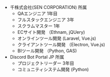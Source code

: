 - 千株式会社(SEN CORPORATION) 所属
  - QAエンジニア 1年目
  - フルスタックエンジニア 3年
  - スクラムマスター 1年
  - ECサイト開発 （Ethnam, jQUery)
  - オンラインツール開発 (Laravel, Vue.js)
  - クライアントツール開発 （Electron, Vue.js)
  - BIツール開発 （Python, GAS)
- Discord Bot Portal JP 所属
  - プロジェクトリーダー 3年目
  - コミュニティシステム開発 (Python)

